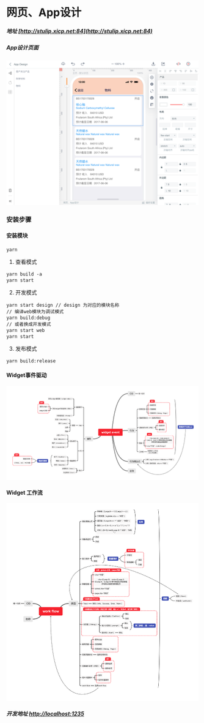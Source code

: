 
# 网页、App设计
##### 地址 [http://stulip.xicp.net:84](http://stulip.xicp.net:84)

##### App设计页面
![image](./docs/app.png)

### 安装步骤

#### 安装模块
```
yarn
```

1. 查看模式
```
yarn build -a
yarn start
```

2. 开发模式
```
yarn start design // design 为对应的模块名称
// 编译web模块为调试模式
yarn build:debug
// 或者换成开发模式
yarn start web
yarn start
```

3. 发布模式
```
yarn build:release
```

#### Widget事件驱动
![image](./docs/widget_event.png)

#### Widget 工作流
![image](./docs/work_flow.png)

##### 开发地址 [http://localhost:1235](http://localhost:1235)

